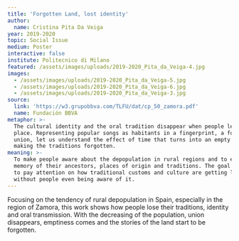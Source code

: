 ```yaml
---
title: 'Forgotten Land, lost identity'
author:
  name: Cristina Pita Da Veiga
year: 2019-2020
topic: Social Issue
medium: Poster
interactive: false
institute: Politecnico di Milano
featured: /assets/images/uploads/2019-2020_Pita_da_Veiga-4.jpg
images:
  - /assets/images/uploads/2019-2020_Pita_da_Veiga-5.jpg
  - /assets/images/uploads/2019-2020_Pita_da_Veiga-6.jpg
  - /assets/images/uploads/2019-2020_Pita_da_Veiga-3.jpg
source:
  link: 'https://w3.grupobbva.com/TLFU/dat/cp_50_zamora.pdf'
  name: Fundación BBVA
metaphor: >-
  The cultural identity and the oral tradition disappear when people leave their
  place. Representing popular songs as habitants in a fingerprint, a form of
  union, let us understand the effect of time that turns into an empty paper
  making the traditions forgotten.
meaning: >-
  To make people aware about the depopulation in rural regions and to evoke the
  memory of their ancestors, places of origin and traditions. The goal is also
  to pay attention on how traditional customs and culture are getting lost
  without people even being aware of it.
---
```

Focusing on the tendency of rural depopulation in Spain, especially in the region of Zamora, this work shows how people lose their traditions, identity and oral transmission. With the decreasing of the population, union disappears, emptiness comes and the stories of the land start to be forgotten. 